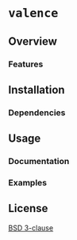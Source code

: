 # `valence` 

## Overview

### Features

## Installation

### Dependencies

## Usage

### Documentation

### Examples

## License

[BSD 3-clause](https://github.com/blakeboswell/valence/blob/master/LICENSE)


